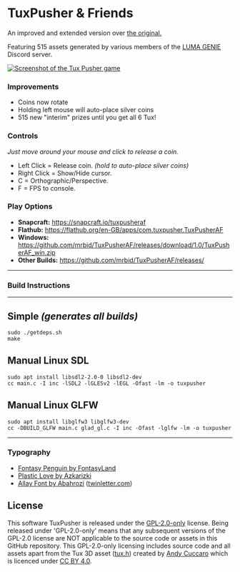 # TuxPusher & Friends
An improved and extended version over [the original.](https://github.com/mrbid/TuxPusher)

Featuring 515 assets generated by various members of the [LUMA GENIE](https://lumalabs.ai/genie) Discord server.

[![Screenshot of the Tux Pusher game](https://dashboard.snapcraft.io/site_media/appmedia/2024/01/Screenshot_2024-01-11_05-38-10.png)](https://www.youtube.com/watch?v=39AIfMu2cYA "Tux Pusher Game Video")

### Improvements
- Coins now rotate
- Holding left mouse will auto-place silver coins
- 515 new "interim" prizes until you get all 6 Tux!

### Controls
_Just move around your mouse and click to release a coin._
- Left Click = Release coin. _(hold to auto-place silver coins)_
- Right Click = Show/Hide cursor.
- C = Orthographic/Perspective.
- F = FPS to console.

### Play Options
- **Snapcraft:** https://snapcraft.io/tuxpusheraf
- **Flathub:** https://flathub.org/en-GB/apps/com.tuxpusher.TuxPusherAF
- **Windows:** https://github.com/mrbid/TuxPusherAF/releases/download/1.0/TuxPusherAF_win.zip
- **Other Builds:** https://github.com/mrbid/TuxPusherAF/releases/

---
### Build Instructions
---
## Simple *(generates all builds)*
```
sudo ./getdeps.sh
make
```
## Manual Linux SDL
```
sudo apt install libsdl2-2.0-0 libsdl2-dev
cc main.c -I inc -lSDL2 -lGLESv2 -lEGL -Ofast -lm -o tuxpusher
```
## Manual Linux GLFW
```
sudo apt install libglfw3 libglfw3-dev
cc -DBUILD_GLFW main.c glad_gl.c -I inc -Ofast -lglfw -lm -o tuxpusher
```

---

### Typography
- [Fontasy Penguin by FontasyLand](https://www.fontspace.com/fontasy-penguin-font-f4848)
- [Plastic Love by Azkarizki](https://www.fontspace.com/plastic-love-font-f49676)
- [Allay Font by Abahrozi](https://www.fontspace.com/allay-font-f66225) ([twinletter.com](https://twinletter.com))

## License
This software TuxPusher is released under the [GPL-2.0-only](https://spdx.org/licenses/GPL-2.0-only.html) license. Being released under 'GPL-2.0-only' means that any subsequent versions of the GPL-2.0 license are NOT applicable to the source code or assets in this GitHub repository. This GPL-2.0-only licensing includes source code and all assets apart from the Tux 3D asset ([tux.h](assets/tux.h)) created by [Andy Cuccaro](https://sketchfab.com/andycuccaro) which is licenced under [CC BY 4.0](https://creativecommons.org/licenses/by/4.0/).
